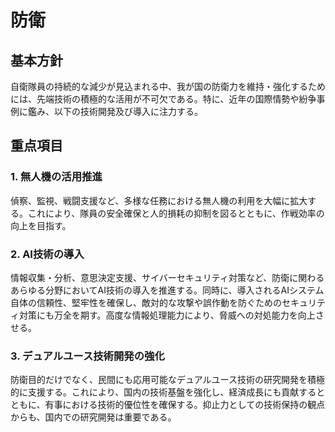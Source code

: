 # 防衛

## 基本方針

自衛隊員の持続的な減少が見込まれる中、我が国の防衛力を維持・強化するためには、先端技術の積極的な活用が不可欠である。特に、近年の国際情勢や紛争事例に鑑み、以下の技術開発及び導入に注力する。

## 重点項目

### 1. 無人機の活用推進

偵察、監視、戦闘支援など、多様な任務における無人機の利用を大幅に拡大する。これにより、隊員の安全確保と人的損耗の抑制を図るとともに、作戦効率の向上を目指す。

### 2. AI技術の導入

情報収集・分析、意思決定支援、サイバーセキュリティ対策など、防衛に関わるあらゆる分野においてAI技術の導入を推進する。同時に、導入されるAIシステム自体の信頼性、堅牢性を確保し、敵対的な攻撃や誤作動を防ぐためのセキュリティ対策にも万全を期す。高度な情報処理能力により、脅威への対処能力を向上させる。

### 3. デュアルユース技術開発の強化

防衛目的だけでなく、民間にも応用可能なデュアルユース技術の研究開発を積極的に支援する。これにより、国内の技術基盤を強化し、経済成長にも貢献するとともに、有事における技術的優位性を確保する。抑止力としての技術保持の観点からも、国内での研究開発は重要である。